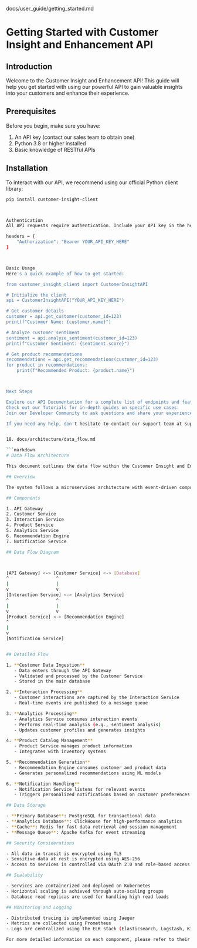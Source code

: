 docs/user_guide/getting_started.md


# Getting Started with Customer Insight and Enhancement API

## Introduction

Welcome to the Customer Insight and Enhancement API! This guide will help you get started with using our powerful API to gain valuable insights into your customers and enhance their experience.

## Prerequisites

Before you begin, make sure you have:

1. An API key (contact our sales team to obtain one)
2. Python 3.8 or higher installed
3. Basic knowledge of RESTful APIs

## Installation

To interact with our API, we recommend using our official Python client library:

```bash
pip install customer-insight-client



Authentication
All API requests require authentication. Include your API key in the header of each request:

headers = {
    "Authorization": "Bearer YOUR_API_KEY_HERE"
}



Basic Usage
Here's a quick example of how to get started:

from customer_insight_client import CustomerInsightAPI

# Initialize the client
api = CustomerInsightAPI("YOUR_API_KEY_HERE")

# Get customer details
customer = api.get_customer(customer_id=123)
print(f"Customer Name: {customer.name}")

# Analyze customer sentiment
sentiment = api.analyze_sentiment(customer_id=123)
print(f"Customer Sentiment: {sentiment.score}")

# Get product recommendations
recommendations = api.get_recommendations(customer_id=123)
for product in recommendations:
    print(f"Recommended Product: {product.name}")



Next Steps

Explore our API Documentation for a complete list of endpoints and features.
Check out our Tutorials for in-depth guides on specific use cases.
Join our Developer Community to ask questions and share your experiences.

If you need any help, don't hesitate to contact our support team at support@customerinsightapi.com.


18. docs/architecture/data_flow.md

```markdown
# Data Flow Architecture

This document outlines the data flow within the Customer Insight and Enhancement API system.

## Overview

The system follows a microservices architecture with event-driven components to ensure scalability and real-time processing of customer data.

## Components

1. API Gateway
2. Customer Service
3. Interaction Service
4. Product Service
5. Analytics Service
6. Recommendation Engine
7. Notification Service

## Data Flow Diagram



[API Gateway] <-> [Customer Service] <-> [Database]
^                  ^
|                  |
v                  v
[Interaction Service] <-> [Analytics Service]
^                  ^
|                  |
v                  v
[Product Service] <-> [Recommendation Engine]
^
|
v
[Notification Service]


## Detailed Flow

1. **Customer Data Ingestion**
   - Data enters through the API Gateway
   - Validated and processed by the Customer Service
   - Stored in the main database

2. **Interaction Processing**
   - Customer interactions are captured by the Interaction Service
   - Real-time events are published to a message queue

3. **Analytics Processing**
   - Analytics Service consumes interaction events
   - Performs real-time analysis (e.g., sentiment analysis)
   - Updates customer profiles and generates insights

4. **Product Catalog Management**
   - Product Service manages product information
   - Integrates with inventory systems

5. **Recommendation Generation**
   - Recommendation Engine consumes customer and product data
   - Generates personalized recommendations using ML models

6. **Notification Handling**
   - Notification Service listens for relevant events
   - Triggers personalized notifications based on customer preferences

## Data Storage

- **Primary Database**: PostgreSQL for transactional data
- **Analytics Database**: ClickHouse for high-performance analytics
- **Cache**: Redis for fast data retrieval and session management
- **Message Queue**: Apache Kafka for event streaming

## Security Considerations

- All data in transit is encrypted using TLS
- Sensitive data at rest is encrypted using AES-256
- Access to services is controlled via OAuth 2.0 and role-based access control (RBAC)

## Scalability

- Services are containerized and deployed on Kubernetes
- Horizontal scaling is achieved through auto-scaling groups
- Database read replicas are used for handling high read loads

## Monitoring and Logging

- Distributed tracing is implemented using Jaeger
- Metrics are collected using Prometheus
- Logs are centralized using the ELK stack (Elasticsearch, Logstash, Kibana)

For more detailed information on each component, please refer to their respective documentation.
